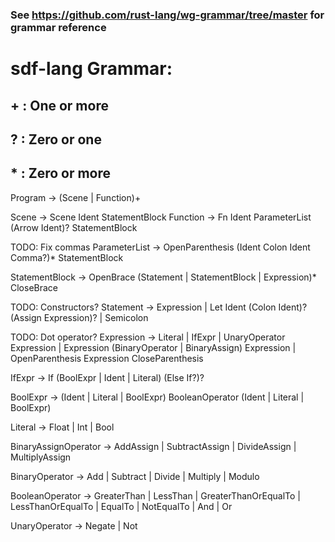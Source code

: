 ### See https://github.com/rust-lang/wg-grammar/tree/master for grammar reference

# sdf-lang Grammar:
## + : One or more
## ? : Zero or one
## * : Zero or more

Program -> (Scene | Function)+

Scene -> Scene Ident StatementBlock
Function -> Fn Ident ParameterList (Arrow Ident)? StatementBlock

TODO: Fix commas
ParameterList -> OpenParenthesis (Ident Colon Ident Comma?)* StatementBlock

StatementBlock -> OpenBrace (Statement | StatementBlock | Expression)* CloseBrace

TODO: Constructors?
Statement -> Expression
            | Let Ident (Colon Ident)? (Assign Expression)?
            | Semicolon

TODO: Dot operator?
Expression -> Literal
            | IfExpr
            | UnaryOperator Expression
            | Expression (BinaryOperator | BinaryAssign) Expression
            | OpenParenthesis Expression CloseParenthesis

IfExpr -> If (BoolExpr | Ident | Literal) (Else If?)?

BoolExpr -> (Ident | Literal | BoolExpr) BooleanOperator (Ident | Literal | BoolExpr)

Literal -> Float | Int | Bool

BinaryAssignOperator -> AddAssign
                      | SubtractAssign
                      | DivideAssign
                      | MultiplyAssign

BinaryOperator -> Add
                | Subtract
                | Divide
                | Multiply
                | Modulo

BooleanOperator -> GreaterThan
                 | LessThan
                 | GreaterThanOrEqualTo
                 | LessThanOrEqualTo
                 | EqualTo
                 | NotEqualTo
                 | And
                 | Or

UnaryOperator -> Negate | Not